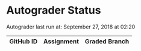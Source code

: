 # Autograder Status
Autograder last run at: September 27, 2018 at 02:20

| GitHub ID | Assignment | Graded Branch |
|-----------|------------|---------------|
